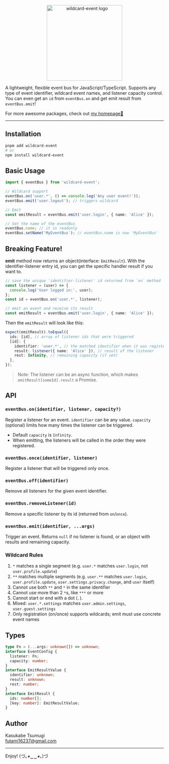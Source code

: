 <p align="center">
  <img src="https://github.com/baendlorel/wildcard-event/releases/download/assets/wildcard-event.png" alt="wildcard-event logo" width="240" />
</p>

A lightweight, flexible event bus for JavaScript/TypeScript. Supports any type of event identifier, wildcard event names, and listener capacity control. You can even get an `id` from `eventBus.on` and get emit result from `eventBus.emit`!

For more awesome packages, check out [my homepage💛](https://baendlorel.github.io/?repoType=npm)

---

## Installation

```bash
pnpm add wildcard-event
# or
npm install wildcard-event
```

## Basic Usage

```ts
import { eventBus } from 'wildcard-event';

// Wildcard support
eventBus.on('user.*', () => console.log('Any user event!'));
eventBus.emit('user.logout'); // triggers wildcard

// Emit
const emitResult = eventBus.emit('user.login', { name: 'Alice' });

// Set the name of the eventBus
eventBus.name; // it is readonly
eventBus.setName('MyEventBus'); // eventBus.name is now 'MyEventBus'
```

## Breaking Feature!

**emit** method now returns an object(interface: `EmitResult`). With the identifier-listener entry id, you can get the specific handler result if you want to.

```ts
// save the unique 'identifier-listener' id returned from `on` method
const listener = (user) => {
  console.log('User logged in:', user);
};
const id = eventBus.on('user.*', listener);

// emit an event and receive its result
const emitResult = eventBus.emit('user.login', { name: 'Alice' });
```

Then the `emitResult` will look like this:

```ts
expect(emitResult).toEqual({
  ids: [id], // array of listener ids that were triggered
  [id]: {
    identifier: 'user.*', // the matched identifier when it was registered
    result: listener({ name: 'Alice' }), // result of the listener
    rest: Infinity, // remaining capacity (if set)
  },
});
```

> Note: The listener can be an async function, which makes `emitResult[someId].result` a Promise.

## API

### `eventBus.on(identifier, listener, capacity?)`

Register a listener for an event. `identifier` can be any value. `capacity` (optional) limits how many times the listener can be triggered.

- Default `capacity` is `Infinity`.
- When emitting, the listeners will be called in the order they were registered.

### `eventBus.once(identifier, listener)`

Register a listener that will be triggered only once.

### `eventBus.off(identifier)`

Remove all listeners for the given event identifier.

### `eventBus.removeListener(id)`

Remove a specific listener by its id (returned from `on`/`once`).

### `eventBus.emit(identifier, ...args)`

Trigger an event. Returns `null` if no listener is found, or an object with results and remaining capacity.

### Wildcard Rules

1. `*` matches a single segment (e.g. `user.*` matches `user.login`, not `user.profile.update`)
2. `**` matches multiple segments (e.g. `user.**` matches `user.login`, `user.profile.update`, `user.settings.privacy.change`, and `user` itself)
3. Cannot use both `**` and `*` in the same identifier
4. Cannot use more than 2 `*`s, like `***` or more
5. Cannot start or end with a dot (`.`).
6. Mixed: `user.*.settings` matches `user.admin.settings`, `user.guest.settings`
7. Only registration (on/once) supports wildcards; emit must use concrete event names

## Types

```ts
type Fn = (...args: unknown[]) => unknown;
interface EventConfig {
  listener: Fn;
  capacity: number;
}
interface EmitResultValue {
  identifier: unknown;
  result: unknown;
  rest: number;
}
interface EmitResult {
  ids: number[];
  [key: number]: EmitResultValue;
}
```

## Author

Kasukabe Tsumugi  
futami16237@gmail.com

---

Enjoy! (づ｡◕‿‿◕｡)づ
